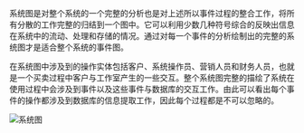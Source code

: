 系统图是对整个系统的一个完整的分析也是对上述所以事件过程的整合工作，将所有分散的工作完整的归结到一个图中。它可以利用少数几种符号综合的反映出信息在系统中的流动、处理和存储的情况。通过对每一个事件的分析绘制出的完整的系统图才是适合整个系统的事件图。

在系统图中涉及到的操作实体包括客户、系统操作员、营销人员和财务人员，也就是一个买卖过程中客户与工作室产生的一些交互。整个系统图完整的描绘了系统在使用过程中会涉及到事件以及这些事件与数据库的交互工作。由此可以看出每个事件的操作都涉及到数据库的信息提取工作，因此每个过程都是不可以忽略的。

![系统图](http://a3.qpic.cn/psb?/V11lAolH1b8D6C/Jg7YHaBuYngwNxBuM*d3kEtD1GAeN0mrRLtWGZoeyqU!/b/dIgBAAAAAAAA&bo=gAK2Ao0CxAIDClA!&rf=viewer_4)
